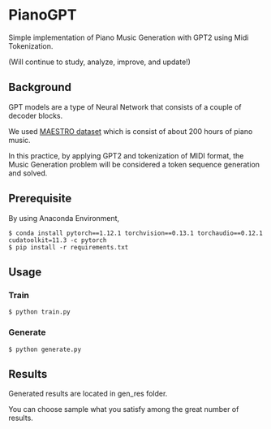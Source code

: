 # PianoGPT
Simple implementation of Piano Music Generation with GPT2 using Midi Tokenization.

(Will continue to study, analyze, improve, and update!)

## Background
GPT models are a type of Neural Network that consists of a couple of decoder blocks.

We used [MAESTRO dataset](https://magenta.tensorflow.org/datasets/maestro) which is consist of about 200 hours of piano music.

In this practice, by applying GPT2 and tokenization of MIDI format, the Music Generation problem will be considered a token sequence generation and solved.

## Prerequisite
By using Anaconda Environment,
```
$ conda install pytorch==1.12.1 torchvision==0.13.1 torchaudio==0.12.1 cudatoolkit=11.3 -c pytorch
$ pip install -r requirements.txt
```

## Usage

### Train
```
$ python train.py
```
### Generate
```
$ python generate.py
```
## Results
Generated results are located in gen_res folder.

You can choose sample what you satisfy among the great number of results.